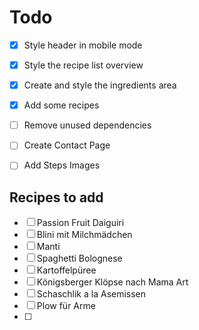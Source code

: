 # Todo

- [x] Style header in mobile mode
- [x] Style the recipe list overview
- [x] Create and style the ingredients area
- [x] Add some recipes
- [ ] Remove unused dependencies

- [ ] Create Contact Page
- [ ] Add Steps Images

## Recipes to add

- [ ] Passion Fruit Daiguiri
- [ ] Blini mit Milchmädchen
- [ ] Manti
- [ ] Spaghetti Bolognese
- [ ] Kartoffelpüree
- [ ] Königsberger Klöpse nach Mama Art
- [ ] Schaschlik a la Asemissen
- [ ] Plow für Arme
- [ ]
